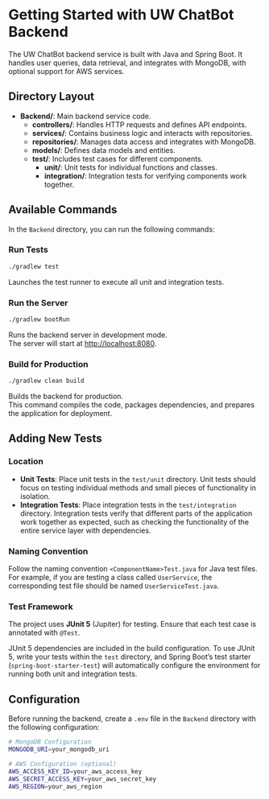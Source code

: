# Getting Started with UW ChatBot Backend

The UW ChatBot backend service is built with Java and Spring Boot. It handles user queries, data retrieval, and integrates with MongoDB, with optional support for AWS services.

## Directory Layout

- **Backend/**: Main backend service code.
  - **controllers/**: Handles HTTP requests and defines API endpoints.
  - **services/**: Contains business logic and interacts with repositories.
  - **repositories/**: Manages data access and integrates with MongoDB.
  - **models/**: Defines data models and entities.
  - **test/**: Includes test cases for different components.
    - **unit/**: Unit tests for individual functions and classes.
    - **integration/**: Integration tests for verifying components work together.

## Available Commands

In the `Backend` directory, you can run the following commands:

### Run Tests

```bash
./gradlew test
```

Launches the test runner to execute all unit and integration tests.  

### Run the Server

```bash
./gradlew bootRun
```

Runs the backend server in development mode.  
The server will start at [http://localhost:8080](http://localhost:8080).


### Build for Production

```bash
./gradlew clean build
```

Builds the backend for production.  
This command compiles the code, packages dependencies, and prepares the application for deployment.

## Adding New Tests

### Location

- **Unit Tests**: Place unit tests in the `test/unit` directory. Unit tests should focus on testing individual methods and small pieces of functionality in isolation.
- **Integration Tests**: Place integration tests in the `test/integration` directory. Integration tests verify that different parts of the application work together as expected, such as checking the functionality of the entire service layer with dependencies.

### Naming Convention

Follow the naming convention `<ComponentName>Test.java` for Java test files. For example, if you are testing a class called `UserService`, the corresponding test file should be named `UserServiceTest.java`.

### Test Framework

The project uses **JUnit 5** (Jupiter) for testing. Ensure that each test case is annotated with `@Test`. 

JUnit 5 dependencies are included in the build configuration. To use JUnit 5, write your tests within the `test` directory, and Spring Boot’s test starter (`spring-boot-starter-test`) will automatically configure the environment for running both unit and integration tests.

## Configuration

Before running the backend, create a `.env` file in the `Backend` directory with the following configuration:

```bash
# MongoDB Configuration
MONGODB_URI=your_mongodb_uri

# AWS Configuration (optional)
AWS_ACCESS_KEY_ID=your_aws_access_key
AWS_SECRET_ACCESS_KEY=your_aws_secret_key
AWS_REGION=your_aws_region
```